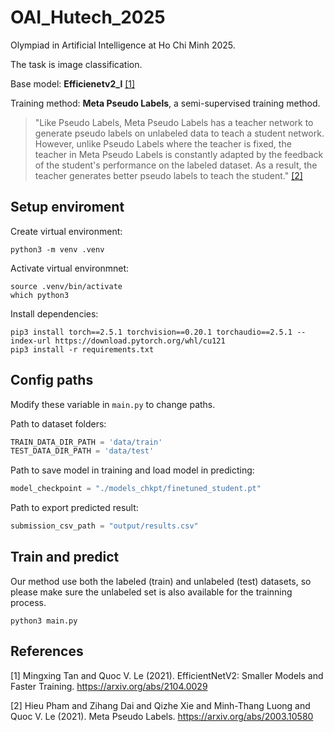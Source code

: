 # OAI_Hutech_2025

Olympiad in Artificial Intelligence at Ho Chi Minh 2025. 

The task is image classification.

Base model: **Efficienetv2_l** [[1]](#1)

Training method: **Meta Pseudo Labels**, a semi-supervised training method.

> "Like Pseudo Labels, Meta Pseudo Labels has a teacher network to generate pseudo labels on unlabeled data to teach a student network. However, unlike Pseudo Labels where the teacher is fixed, the teacher in Meta Pseudo Labels is constantly adapted by the feedback of the student's performance on the labeled dataset. As a result, the teacher generates better pseudo labels to teach the student." [[2]](#2)

## Setup enviroment
Create virtual environment:
```Shell
python3 -m venv .venv
```

Activate virtual environmnet:
```Shell
source .venv/bin/activate
which python3
```

Install dependencies:
```Shell
pip3 install torch==2.5.1 torchvision==0.20.1 torchaudio==2.5.1 --index-url https://download.pytorch.org/whl/cu121
pip3 install -r requirements.txt
```

## Config paths
Modify these variable in `main.py` to change paths.

Path to dataset folders:
```Python
TRAIN_DATA_DIR_PATH = 'data/train'
TEST_DATA_DIR_PATH = 'data/test'
```

Path to save model in training and load model in predicting:
```Python
model_checkpoint = "./models_chkpt/finetuned_student.pt"
```

Path to export predicted result:
```Python
submission_csv_path = "output/results.csv"
```

## Train and predict
Our method use both the labeled (train) and unlabeled (test) datasets, so please make sure the unlabeled set is also available for the trainning process.

```Shell
python3 main.py
```


## References
<a id="1">[1]</a> Mingxing Tan and Quoc V. Le (2021).
EfficientNetV2: Smaller Models and Faster Training.
https://arxiv.org/abs/2104.0029


<a id="2">[2]</a> Hieu Pham and Zihang Dai and Qizhe Xie and Minh-Thang Luong and Quoc V. Le (2021).
Meta Pseudo Labels.
https://arxiv.org/abs/2003.10580